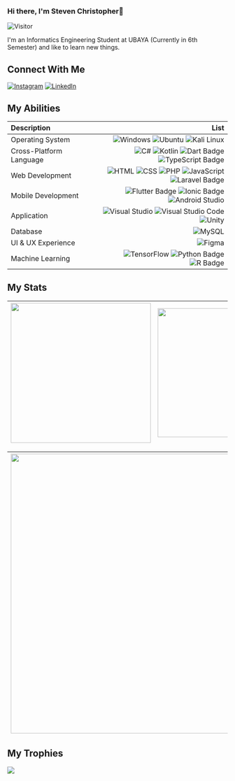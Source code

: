 ### Hi there, I'm Steven Christopher👋
![Visitor](https://visitor-badge.laobi.icu/badge?page_id=stevennchsritopher.stevennchsritopher&icon=5)

I'm an Informatics Engineering Student at UBAYA (Currently in 6th Semester) and like to learn new things.
## Connect With Me
[![Instagram](https://img.shields.io/badge/Instagram-%23E4405F.svg?logo=Instagram&logoColor=white)](https://instagram.com/stevennchristopher) 
[![LinkedIn](https://img.shields.io/badge/LinkedIn-%230077B5.svg?logo=linkedin&logoColor=white)](https://linkedin.com/in/stevennchristopher) 

## My Abilities
| Description | List |
| :- | -: |
| Operating System | ![Windows](https://img.shields.io/badge/Windows-black?style=flat&logo=windows&logoColor=white) ![Ubuntu](https://img.shields.io/badge/Ubuntu-E95420?style=flat&logo=ubuntu&logoColor=white) ![Kali Linux](https://img.shields.io/badge/Kali_Linux-557C94?style=flat&logo=kali-linux&logoColor=white)|
| Cross-Platform Language | ![C#](https://img.shields.io/badge/c%23-%23239120.svg?style=flat&logo=c-sharp&logoColor=white) ![Kotlin](https://img.shields.io/badge/Kotlin-7F52FF?logo=kotlin&logoColor=fff&style=flat) ![Dart Badge](https://img.shields.io/badge/Dart-0175C2?logo=dart&logoColor=fff&style=flat) ![TypeScript Badge](https://img.shields.io/badge/TypeScript-3178C6?logo=typescript&logoColor=fff&style=flat)
| Web Development | ![HTML](https://img.shields.io/badge/HTML-239120?style=flate&logo=html5&logoColor=white) ![CSS](https://img.shields.io/badge/CSS-239120?&style=flat&logo=css3&logoColor=white) ![PHP](https://img.shields.io/badge/php-%23777BB4.svg?style=flat&logo=php&logoColor=white) ![JavaScript](https://img.shields.io/badge/javascript-%23323330.svg?style=flat&logo=javascript&logoColor=%23F7DF1E) ![Laravel Badge](https://img.shields.io/badge/Laravel-FF2D20?logo=laravel&logoColor=fff&style=flat)|
| Mobile Development | ![Flutter Badge](https://img.shields.io/badge/Flutter-02569B?logo=flutter&logoColor=fff&style=flat) ![Ionic Badge](https://img.shields.io/badge/Ionic-3880FF?logo=ionic&logoColor=fff&style=flat) ![Android Studio](https://img.shields.io/badge/Android%20Studio-3DDC84?logo=androidstudio&logoColor=fff&style=flat)|
| Application | ![Visual Studio](https://img.shields.io/badge/Visual_Studio-5C2D91?style=flat&logo=visual%20studio&logoColor=white) ![Visual Studio Code](https://img.shields.io/badge/Visual%20Studio%20Code-0078d7.svg?style=flat&logo=visual-studio-code&logoColor=white) ![Unity](https://img.shields.io/badge/Unity-100000?style=flat&logo=unity&logoColor=white)|
| Database | ![MySQL](https://img.shields.io/badge/MySQL-4479A1?logo=mysql&logoColor=fff&style=flat)|
| UI & UX Experience | ![Figma](https://img.shields.io/badge/figma-%23F24E1E.svg?style=flat&logo=figma&logoColor=white)| 
| Machine Learning | ![TensorFlow](https://img.shields.io/badge/TensorFlow-FF6F00?logo=tensorflow&logoColor=fff&style=flat) ![Python Badge](https://img.shields.io/badge/Python-3776AB?logo=python&logoColor=fff&style=flat) ![R Badge](https://img.shields.io/badge/R-276DC3?logo=r&logoColor=fff&style=flat)|

## My Stats
| <img align="center" width="320px" src="https://github-readme-stats-eight-theta.vercel.app/api?username=stevennchristopher&show_icons=true&hide_border=true&theme=radical&include_all_commits=true&count_private=true"> | <img align="center" width="295px" src="https://github-readme-stats-eight-theta.vercel.app/api/top-langs/?username=stevennchristopher&langs_count=8&layout=compact&hide_border=true&theme=radical">
| ------------- | ------------- |  

| <img width="640px" src="https://github-readme-streak-stats.herokuapp.com/?user=stevennchristopher&hide_border=true&theme=radical">
| ------------- |

## My Trophies
![](https://github-profile-trophy.vercel.app/?username=stevennchristopher&theme=radical&no-frame=false&no-bg=false&margin-w=4)
